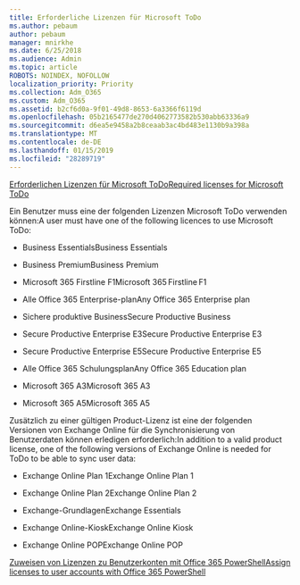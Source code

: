```yaml
---
title: Erforderliche Lizenzen für Microsoft ToDo
ms.author: pebaum
author: pebaum
manager: mnirkhe
ms.date: 6/25/2018
ms.audience: Admin
ms.topic: article
ROBOTS: NOINDEX, NOFOLLOW
localization_priority: Priority
ms.collection: Adm_O365
ms.custom: Adm_O365
ms.assetid: b2cf6d0a-9f01-49d8-8653-6a3366f6119d
ms.openlocfilehash: 05b2165477de270d4062773582b530abb63336a9
ms.sourcegitcommit: d6ea5e9458a2b8ceaab3ac4bd483e1130b9a398a
ms.translationtype: MT
ms.contentlocale: de-DE
ms.lasthandoff: 01/15/2019
ms.locfileid: "28289719"
---
```

[<span data-ttu-id="c02ec-102">Erforderlichen Lizenzen für Microsoft ToDo</span><span class="sxs-lookup"><span data-stu-id="c02ec-102">Required licenses for Microsoft ToDo</span></span>](https://support.office.com/article/381e9d1b-c500-49b5-973e-890fd86528d7.aspx)
  
<span data-ttu-id="c02ec-103">Ein Benutzer muss eine der folgenden Lizenzen Microsoft ToDo verwenden können:</span><span class="sxs-lookup"><span data-stu-id="c02ec-103">A user must have one of the following licences to use Microsoft ToDo:</span></span>
  
- <span data-ttu-id="c02ec-104">Business Essentials</span><span class="sxs-lookup"><span data-stu-id="c02ec-104">Business Essentials</span></span>
    
- <span data-ttu-id="c02ec-105">Business Premium</span><span class="sxs-lookup"><span data-stu-id="c02ec-105">Business Premium</span></span>
    
- <span data-ttu-id="c02ec-106">Microsoft 365 Firstline F1</span><span class="sxs-lookup"><span data-stu-id="c02ec-106">Microsoft 365 Firstline F1</span></span>
    
- <span data-ttu-id="c02ec-107">Alle Office 365 Enterprise-plan</span><span class="sxs-lookup"><span data-stu-id="c02ec-107">Any Office 365 Enterprise plan</span></span>
    
- <span data-ttu-id="c02ec-108">Sichere produktive Business</span><span class="sxs-lookup"><span data-stu-id="c02ec-108">Secure Productive Business</span></span>
    
- <span data-ttu-id="c02ec-109">Secure Productive Enterprise E3</span><span class="sxs-lookup"><span data-stu-id="c02ec-109">Secure Productive Enterprise E3</span></span>
    
- <span data-ttu-id="c02ec-110">Secure Productive Enterprise E5</span><span class="sxs-lookup"><span data-stu-id="c02ec-110">Secure Productive Enterprise E5</span></span>
    
- <span data-ttu-id="c02ec-111">Alle Office 365 Schulungsplan</span><span class="sxs-lookup"><span data-stu-id="c02ec-111">Any Office 365 Education plan</span></span>
    
- <span data-ttu-id="c02ec-112">Microsoft 365 A3</span><span class="sxs-lookup"><span data-stu-id="c02ec-112">Microsoft 365 A3</span></span>
    
- <span data-ttu-id="c02ec-113">Microsoft 365 A5</span><span class="sxs-lookup"><span data-stu-id="c02ec-113">Microsoft 365 A5</span></span>
    
<span data-ttu-id="c02ec-114">Zusätzlich zu einer gültigen Product-Lizenz ist eine der folgenden Versionen von Exchange Online für die Synchronisierung von Benutzerdaten können erledigen erforderlich:</span><span class="sxs-lookup"><span data-stu-id="c02ec-114">In addition to a valid product license, one of the following versions of Exchange Online is needed for ToDo to be able to sync user data:</span></span> 
  
- <span data-ttu-id="c02ec-115">Exchange Online Plan 1</span><span class="sxs-lookup"><span data-stu-id="c02ec-115">Exchange Online Plan 1</span></span>
    
- <span data-ttu-id="c02ec-116">Exchange Online Plan 2</span><span class="sxs-lookup"><span data-stu-id="c02ec-116">Exchange Online Plan 2</span></span>
    
- <span data-ttu-id="c02ec-117">Exchange-Grundlagen</span><span class="sxs-lookup"><span data-stu-id="c02ec-117">Exchange Essentials</span></span>
    
- <span data-ttu-id="c02ec-118">Exchange Online-Kiosk</span><span class="sxs-lookup"><span data-stu-id="c02ec-118">Exchange Online Kiosk</span></span>
    
- <span data-ttu-id="c02ec-119">Exchange Online POP</span><span class="sxs-lookup"><span data-stu-id="c02ec-119">Exchange Online POP</span></span>
    
[<span data-ttu-id="c02ec-120">Zuweisen von Lizenzen zu Benutzerkonten mit Office 365 PowerShell</span><span class="sxs-lookup"><span data-stu-id="c02ec-120">Assign licenses to user accounts with Office 365 PowerShell</span></span>](https://docs.microsoft.com/en-us/office365/enterprise/powershell/assign-licenses-to-user-accounts-with-office-365-powershell )
  

